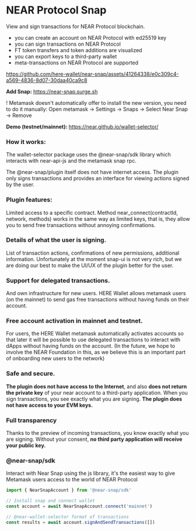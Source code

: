 # NEAR Protocol Snap

View and sign transactions for NEAR Protocol blockchain.

- you can create an account on NEAR Protocol with ed25519 key
- you can sign transactions on NEAR Protocol
- FT token transfers and token additions are visualized 
- you can export keys to a third-party wallet
- meta-transactions on NEAR Protocol are supported



https://github.com/here-wallet/near-snap/assets/41264338/e0c309c4-a569-4836-8d07-30daa40ca9c8



**Add Snap:** https://near-snap.surge.sh

! Metamask doesn't automatically offer to install the new version, you need to do it manually:
Open metamask -> Settings -> Snaps -> Select Near Snap -> Remove

**Demo (testnet/mainnet):** https://near.github.io/wallet-selector/

### How it works:
The wallet-selector package uses the @near-snap/sdk library which interacts with near-api-js and the metamask snap rpc.

The @near-snap/plugin itself does not have internet access. The plugin only signs transactions and provides an interface for viewing actions signed by the user.

### Plugin features:
Limited access to a specific contract.
Method near_connect(contractId, network, methods) works in the same way as limited keys, that is, they allow you to send free transactions without annoying confirmations.

### Details of what the user is signing.
List of transaction actions, confirmations of new permissions, additional information. Unfortunately at the moment snap-ui is not very rich, but we are doing our best to make the UI/UX of the plugin better for the user.

### Support for delegated transactions.
And own infrastructure for new users. HERE Wallet allows metamask users (on the mainnet) to send gas free transactions without having funds on their account.

### Free account activation in mainnet and testnet.
For users, the HERE Wallet metamask automatically activates accounts so that later it will be possible to use delegated transactions to interact with dApps without having funds on the account. (In the future, we hope to involve the NEAR Foundation in this, as we believe this is an important part of onboarding new users to the network)



### Safe and secure. 

**The plugin does not have access to the Internet**, and also **does not return the private key** of your near account to a third-party application.
When you sign transactions, you see exactly what you are signing. **The plugin does not have access to your EVM keys.**

### Full transparency
Thanks to the preview of incoming transactions, you know exactly what you are signing. Without your consent, **no third party application will receive your public key.**

### @near-snap/sdk

Interact with Near Snap using the js library, it's the easiest way to give Metamask users access to the world of NEAR Protocol

```ts
import { NearSnapAccount } from '@near-snap/sdk'

// Install snap and connect wallet
const account = await NearSnapAccount.connect('mainnet')

// @near-wallet-selector format of transactions
const results = await account.signAndSendTransactions([]) 
```

